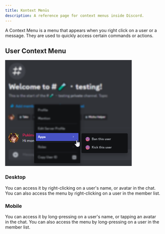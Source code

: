```yaml
---
title: Kontext Menüs
description: A reference page for context menus inside Discord.
---
```


A Context Menu is a menu that appears when you right click on a user or a message. They are used to quickly access certain commands or actions.

## User Context Menu
![User Context Menu](../../../../assets/reference/context-menus/user.png)
### Desktop
You can access it by right-clicking on a user's name, or avatar in the chat. You can also access the menu by right-clicking on a user in the member list.

### Mobile
You can access it by long-pressing on a user's name, or tapping an avatar in the chat. You can also access the menu by long-pressing on a user in the member list.
